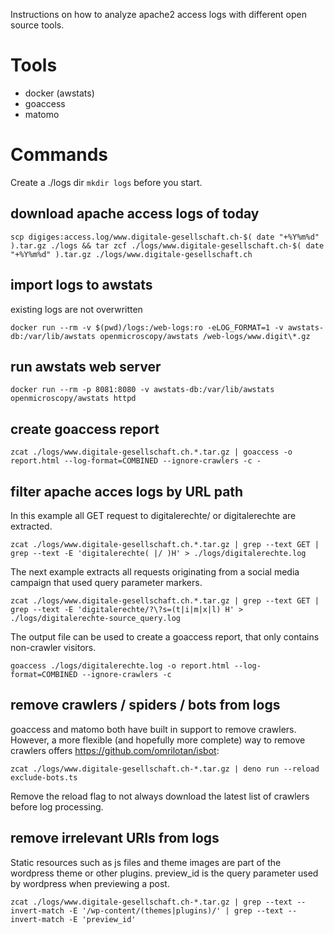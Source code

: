 Instructions on how to analyze apache2 access logs with different open source tools.

# Tools

* docker (awstats)
* goaccess
* matomo

# Commands

Create a ./logs dir `mkdir logs` before you start.

## download apache access logs of today

`scp digiges:access.log/www.digitale-gesellschaft.ch-$( date "+%Y%m%d" ).tar.gz ./logs && tar zcf ./logs/www.digitale-gesellschaft.ch-$( date "+%Y%m%d" ).tar.gz ./logs/www.digitale-gesellschaft.ch`

## import logs to awstats
existing logs are not overwritten

`docker run --rm -v $(pwd)/logs:/web-logs:ro -eLOG_FORMAT=1 -v awstats-db:/var/lib/awstats openmicroscopy/awstats /web-logs/www.digit\*.gz`

## run awstats web server

`docker run --rm -p 8081:8080 -v awstats-db:/var/lib/awstats openmicroscopy/awstats httpd`

## create goaccess report

`zcat ./logs/www.digitale-gesellschaft.ch.*.tar.gz | goaccess -o report.html --log-format=COMBINED --ignore-crawlers -c -`

## filter apache acces logs by URL path
In this example all GET request to digitalerechte/ or digitalerechte are extracted.

`zcat ./logs/www.digitale-gesellschaft.ch.*.tar.gz | grep --text GET | grep --text -E 'digitalerechte( |/ )H' > ./logs/digitalerechte.log`

The next example extracts all requests originating from a social media campaign that used query parameter markers.

`zcat ./logs/www.digitale-gesellschaft.ch.*.tar.gz | grep --text GET | grep --text -E 'digitalerechte/?\?s=(t|i|m|x|l) H' > ./logs/digitalerechte-source_query.log`

The output file can be used to create a goaccess report, that only contains non-crawler visitors.

`goaccess ./logs/digitalerechte.log -o report.html --log-format=COMBINED --ignore-crawlers -c`

## remove crawlers / spiders / bots from logs
goaccess and matomo both have built in support to remove crawlers. However, a more flexible (and hopefully more complete) way to remove crawlers offers https://github.com/omrilotan/isbot:

`zcat ./logs/www.digitale-gesellschaft.ch-*.tar.gz | deno run --reload exclude-bots.ts`

Remove the reload flag to not always download the latest list of crawlers before log processing.

## remove irrelevant URIs from logs
Static resources such as js files and theme images are part of the wordpress theme or other plugins. preview_id is the query parameter used by wordpress when previewing a post.

`zcat ./logs/www.digitale-gesellschaft.ch-*.tar.gz | grep --text --invert-match -E '/wp-content/(themes|plugins)/' | grep --text --invert-match -E 'preview_id'`